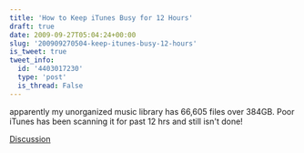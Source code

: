 ```yaml
---
title: 'How to Keep iTunes Busy for 12 Hours'
draft: true
date: 2009-09-27T05:04:24+00:00
slug: '200909270504-keep-itunes-busy-12-hours'
is_tweet: true
tweet_info:
  id: '4403017230'
  type: 'post'
  is_thread: False
---
```




apparently my unorganized music library has 66,605 files over 384GB. Poor iTunes has been scanning it for past 12 hrs and still isn't done!

[Discussion](https://x.com/sytelus/status/4403017230)
